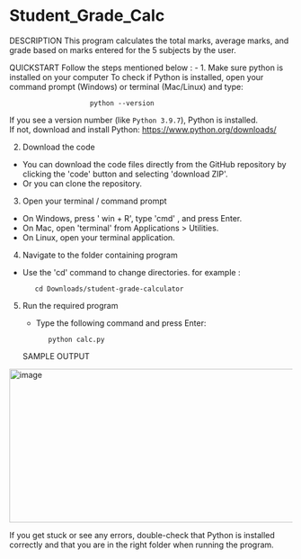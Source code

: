 # Student_Grade_Calc
  DESCRIPTION
This program calculates the total marks, average marks, and grade based on marks entered for the 5 subjects by the user.


   QUICKSTART
Follow the steps mentioned below : -
	1. Make sure python is installed on your computer
   		 To check if Python is installed, open your command prompt (Windows) or terminal (Mac/Linux) and type:  
    			
     					python --version
   
   If you see a version number (like `Python 3.9.7`), Python is installed.  
    If not, download and install Python: https://www.python.org/downloads/ 

   2. Download the code
   - You can download the code files directly from the GitHub repository by clicking the 'code' button and selecting 'download ZIP'.  
   - Or you can clone the repository.

   3. Open your terminal / command prompt
   - On Windows, press ' win + R', type 'cmd' , and press Enter.  
   - On Mac, open 'terminal' from Applications > Utilities.  
   - On Linux, open your terminal application.

   4. Navigate to the folder containing program 
   - Use the 'cd' command to change directories.
  	 for example :

  			cd Downloads/student-grade-calculator
     

5. Run the required program
   - Type the following command and press Enter:  
   
     		python calc.py

	SAMPLE OUTPUT
<img width="649" height="273" alt="image" src="https://github.com/user-attachments/assets/75b0a2fd-daf5-476e-b6ba-6eb4fac64401" />






If you get stuck or see any errors, double-check that Python is installed correctly and that you are in the right folder when running the program.
